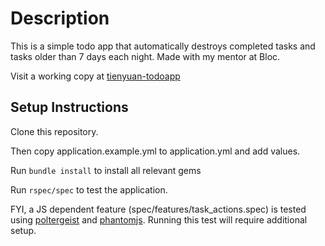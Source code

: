 Description
======================
This is a simple todo app that automatically destroys completed tasks and tasks older than 7 days each night. 
Made with my mentor at Bloc.

Visit a working copy at [tienyuan-todoapp](http://tienyuan-todoapp.herokuapp.com/)

Setup Instructions
----------------------

Clone this repository. 

Then copy application.example.yml to application.yml and add values. 

Run `bundle install` to install all relevant gems

Run `rspec/spec` to test the application.

FYI, a JS dependent feature (spec/features/task_actions.spec) is tested using [poltergeist](http://phantomjs.org/) and [phantomjs](http://phantomjs.org/). Running this test will require additional setup. 